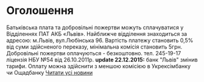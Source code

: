 # Оголошення
Батьківська плата та добровільні пожертви можуть сплачуватися у Відділеннях ПАТ АКБ «Львів».
Найближче відділення знаходиться за адресою: м.Львів, вул.Любінська 96.
Вартість платежу становить 0,5% від суми здійсненого переказу, мінімальна комісія становить 5грн.
Добровільні пожертви оплачуються - безкоштовно.
тел. 245-19-17
ліцензія НБУ №54 від 26.10.2011р.
**update 22.12.2015:** банк "Львів" змінив тарифи.
Оплату можна здійснити з меншою комісією в Укрексімбанку чи Ощадбанку
[Читати усі новини](/news)

